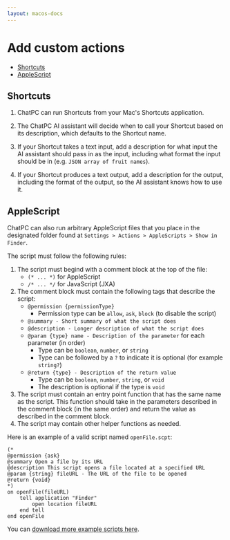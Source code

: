 ```yaml
---
layout: macos-docs
---
```


# Add custom actions

- [Shortcuts](#shortcuts)
- [AppleScript](#applescripts)

## Shortcuts

1. ChatPC can run Shortcuts from your Mac's Shortcuts application.

1. The ChatPC AI assistant will decide when to call your Shortcut based on its description, which defaults to the Shortcut name.

1. If your Shortcut takes a text input, add a description for what input the AI assistant should pass in as the input, including what format the input should be in (e.g. `JSON array of fruit names`).

1. If your Shortcut produces a text output, add a description for the output, including the format of the output, so the AI assistant knows how to use it.

## AppleScript

ChatPC can also run arbitrary AppleScript files that you place in the designated folder found at `Settings > Actions > AppleScripts > Show in Finder`.

The script must follow the following rules:

1. The script must begind with a comment block at the top of the file:
    - `(* ... *)` for AppleScript
    - `/* ... */` for JavaScript (JXA)
2. The comment block must contain the following tags that describe the script:
    - `@permission {permissionType}`
        - Permission type can be `allow`, `ask`, `block` (to disable the script)
    - `@summary - Short summary of what the script does`
    - `@description - Longer description of what the script does`
    - `@param {type} name - Description of the parameter` for each parameter (in order)
        - Type can be `boolean`, `number`, or `string`
        - Type can be followed by a `?` to indicate it is optional (for example `string?`)
    - `@return {type} - Description of the return value`
        - Type can be `boolean`, `number`, `string`, or `void`
        - The description is optional if the type is `void`
3. The script must contain an entry point function that has the same name as the script. This function should take in the parameters described in the comment block (in the same order) and return the value as described in the comment block.
4. The script may contain other helper functions as needed.

Here is an example of a valid script named `openFile.scpt`:

```
(*
@permission {ask}
@summary Open a file by its URL
@description This script opens a file located at a specified URL
@param {string} fileURL - The URL of the file to be opened
@return {void}
*)
on openFile(fileURL)
	tell application "Finder"
		open location fileURL
	end tell
end openFile
```

You can [download more example scripts here](/releases/example-scripts.zip).

